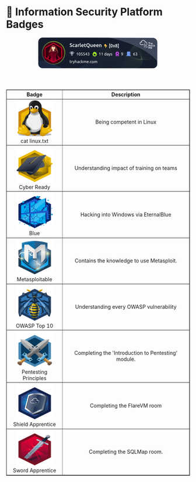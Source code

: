 # 🔐 Information Security Platform Badges

<div align="center">

<img src="https://raw.githubusercontent.com/LauraMamian/LauraMamian/main/assets/thm_propic.png" alt="tryhackme stats" style="margin-bottom: 20px;"/>
<br/>
<br/>
<table border="1" cellpadding="10" cellspacing="0" style="text-align: center;">
  <thead>
    <tr>
      <th style="text-align: center;">Badge</th>
      <th style="text-align: center;">Description</th>
    </tr>
  </thead>
  <tbody>
    <tr>
      <td style="text-align: center;">
        <div style="text-align: center;">
          <img src="./assets/linux.svg" alt="linux" style="width: 100px; height: 100px;"/>
          <div>cat linux.txt</div>
        </div>
      </td>
      <td style="text-align: center;">Being competent in Linux</td>
    </tr>
    <tr>
      <td style="text-align: center;">
        <div style="text-align: center;">
          <img src="./assets/careerready.svg" alt="career ready" style="width: 100px; height: 100px;"/>
          <div>Cyber Ready</div>
        </div>
      </td>
      <td style="text-align: center;">Understanding impact of training on teams</td>
    </tr>
    <tr>
      <td style="text-align: center;">
        <div style="text-align: center;">
          <img src="./assets/blue.svg" alt="blue" style="width: 100px; height: 100px;"/>
          <div>Blue</div>
        </div>
      </td>
      <td style="text-align: center;">Hacking into Windows via EternalBlue</td>
    </tr>
    <tr>
      <td style="text-align: center;">
        <div style="text-align: center;">
          <img src="./assets/metasploit.svg" alt="metasploit" style="width: 100px; height: 100px;"/>
          <div>Metasploitable</div>
        </div>
      </td>
      <td style="text-align: center;">Contains the knowledge to use Metasploit.</td>
    </tr>
    <tr>
      <td style="text-align: center;">
        <div style="text-align: center;">
          <img src="./assets/owasptop10.svg" alt="owasp top 10" style="width: 100px; height: 100px;"/>
          <div>OWASP Top 10</div>
        </div>
      </td>
      <td style="text-align: center;">Understanding every OWASP vulnerability</td>
    </tr>
    <tr>
      <td style="text-align: center;">
        <div style="text-align: center;">
          <img src="./assets/introtooffensivesecurity.svg" alt="pentesting principles" style="width: 100px; height: 100px;"/>
          <div>Pentesting Principles</div>
        </div>
      </td>
      <td style="text-align: center;">Completing the 'Introduction to Pentesting' module.</td>
    </tr>
    <tr>
      <td style="text-align: center;">
        <div style="text-align: center;">
          <img src="./assets/shieldapprentice.svg" alt="shield apprentice" style="width: 100px; height: 100px;"/>
          <div>Shield Apprentice</div>
        </div>
      </td>
      <td style="text-align: center;">Completing the FlareVM room</td>
    </tr>
    <tr>
      <td style="text-align: center;">
        <div style="text-align: center;">
          <img src="./assets/swordapprentice.svg" alt="sword apprentice" style="width: 100px; height: 100px;"/>
          <div>Sword Apprentice</div>
        </div>
      </td>
      <td style="text-align: center;">Completing the SQLMap room.</td>
    </tr>
  </tbody>
</table>

</div>
